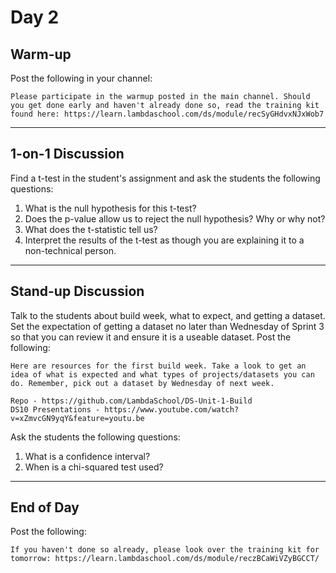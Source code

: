 # Day 2

## Warm-up
Post the following in your channel:
```
Please participate in the warmup posted in the main channel. Should you get done early and haven't already done so, read the training kit found here: https://learn.lambdaschool.com/ds/module/recSyGHdvxNJxWob7
```


---


## 1-on-1 Discussion
Find a t-test in the student's assignment and ask the students the following questions:
1. What is the null hypothesis for this t-test?
2. Does the p-value allow us to reject the null hypothesis? Why or why not?
3. What does the t-statistic tell us?
4. Interpret the results of the t-test as though you are explaining it to a non-technical person.


---


## Stand-up Discussion
Talk to the students about build week, what to expect, and getting a dataset. Set the expectation of getting a dataset no later than Wednesday of Sprint 3 so that you can review it and ensure it is a useable dataset. Post the following:
```
Here are resources for the first build week. Take a look to get an idea of what is expected and what types of projects/datasets you can do. Remember, pick out a dataset by Wednesday of next week.

Repo - https://github.com/LambdaSchool/DS-Unit-1-Build
DS10 Presentations - https://www.youtube.com/watch?v=xZmvcGN9yqY&feature=youtu.be
```

Ask the students the following questions:
1. What is a confidence interval?
2. When is a chi-squared test used?


---


## End of Day
Post the following:
```
If you haven't done so already, please look over the training kit for tomorrow: https://learn.lambdaschool.com/ds/module/reczBCaWiVZyBGCCT/
```
